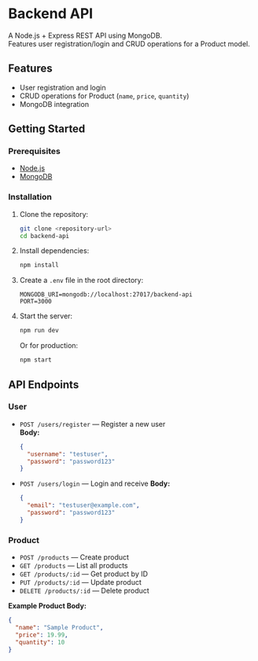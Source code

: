 # Backend API

A Node.js + Express REST API using MongoDB.  
Features user registration/login and CRUD operations for a Product model.

## Features

- User registration and login
- CRUD operations for Product (`name`, `price`, `quantity`)
- MongoDB integration

## Getting Started

### Prerequisites

- [Node.js](https://nodejs.org/)
- [MongoDB](https://www.mongodb.com/)

### Installation

1. Clone the repository:

   ```sh
   git clone <repository-url>
   cd backend-api
   ```

2. Install dependencies:

   ```sh
   npm install
   ```

3. Create a `.env` file in the root directory:

   ```
   MONGODB_URI=mongodb://localhost:27017/backend-api
   PORT=3000
   ```

4. Start the server:
   ```sh
   npm run dev
   ```
   Or for production:
   ```sh
   npm start
   ```

## API Endpoints

### User

- `POST /users/register` — Register a new user  
  **Body:**

  ```json
  {
    "username": "testuser",
    "password": "password123"
  }
  ```

- `POST /users/login` — Login and receive
  **Body:**
  ```json
  {
    "email": "testuser@example.com",
    "password": "password123"
  }
  ```

### Product

- `POST /products` — Create product
- `GET /products` — List all products
- `GET /products/:id` — Get product by ID
- `PUT /products/:id` — Update product
- `DELETE /products/:id` — Delete product

**Example Product Body:**

```json
{
  "name": "Sample Product",
  "price": 19.99,
  "quantity": 10
}
```

